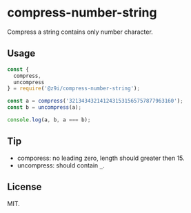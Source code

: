 # compress-number-string

Compress a string contains only number character.

## Usage

```js
const {
  compress,
  uncompress
} = require('@z9i/compress-number-string');

const a = compress('3213434321412431531565757877963160');
const b = uncompress(a);

console.log(a, b, a === b);
```

## Tip

- comporess: no leading zero, length should greater then 15.
- uncompress: should contain `_`.

## License

MIT.
